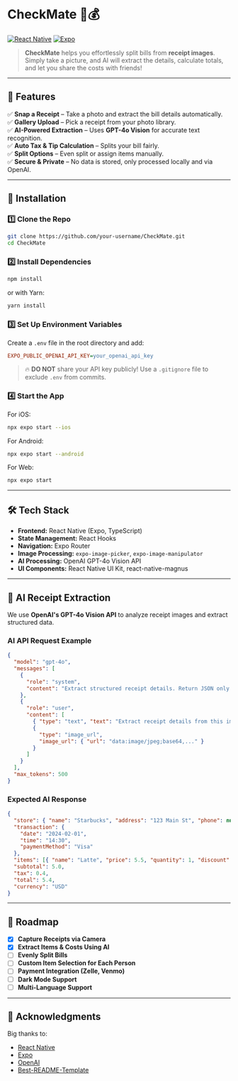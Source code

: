 # CheckMate 📸💰

[![React Native](https://img.shields.io/badge/React%20Native-0.73-blue)](https://reactnative.dev/)
[![Expo](https://img.shields.io/badge/Expo-50.0.0-blue)](https://expo.dev/)

> **CheckMate** helps you effortlessly split bills from **receipt images**. Simply take a picture, and AI will extract the details, calculate totals, and let you share the costs with friends!

<!-- --- -->

<!-- ## **📸 Demo** -->
<!-- Add a gif or image showcasing the app -->
<!-- \![CheckMate Demo](https://your-image-url.gif) -->

---

## **🚀 Features**

✅ **Snap a Receipt** – Take a photo and extract the bill details automatically.  
✅ **Gallery Upload** – Pick a receipt from your photo library.  
✅ **AI-Powered Extraction** – Uses **GPT-4o Vision** for accurate text recognition.  
✅ **Auto Tax & Tip Calculation** – Splits your bill fairly.  
✅ **Split Options** – Even split or assign items manually.  
✅ **Secure & Private** – No data is stored, only processed locally and via OpenAI.

---

## **📲 Installation**

### **1️⃣ Clone the Repo**

```sh
git clone https://github.com/your-username/CheckMate.git
cd CheckMate
```

### **2️⃣ Install Dependencies**

```sh
npm install
```

or with Yarn:

```sh
yarn install
```

### **3️⃣ Set Up Environment Variables**

Create a `.env` file in the root directory and add:

```ini
EXPO_PUBLIC_OPENAI_API_KEY=your_openai_api_key
```

> 🔥 **DO NOT** share your API key publicly! Use a `.gitignore` file to exclude `.env` from commits.

### **4️⃣ Start the App**

For iOS:

```sh
npx expo start --ios
```

For Android:

```sh
npx expo start --android
```

For Web:

```sh
npx expo start
```

---

## **🛠️ Tech Stack**

- **Frontend:** React Native (Expo, TypeScript)
- **State Management:** React Hooks
- **Navigation:** Expo Router
- **Image Processing:** `expo-image-picker`, `expo-image-manipulator`
- **AI Processing:** OpenAI GPT-4o Vision API
- **UI Components:** React Native UI Kit, react-native-magnus

---

## **🧠 AI Receipt Extraction**

We use **OpenAI's GPT-4o Vision API** to analyze receipt images and extract structured data.

### **AI API Request Example**

```json
{
  "model": "gpt-4o",
  "messages": [
    {
      "role": "system",
      "content": "Extract structured receipt details. Return JSON only."
    },
    {
      "role": "user",
      "content": [
        { "type": "text", "text": "Extract receipt details from this image." },
        {
          "type": "image_url",
          "image_url": { "url": "data:image/jpeg;base64,..." }
        }
      ]
    }
  ],
  "max_tokens": 500
}
```

### **Expected AI Response**

```json
{
  "store": { "name": "Starbucks", "address": "123 Main St", "phone": null },
  "transaction": {
    "date": "2024-02-01",
    "time": "14:30",
    "paymentMethod": "Visa"
  },
  "items": [{ "name": "Latte", "price": 5.5, "quantity": 1, "discount": 0.5 }],
  "subtotal": 5.0,
  "tax": 0.4,
  "total": 5.4,
  "currency": "USD"
}
```

---

## **🚧 Roadmap**

- [x] **Capture Receipts via Camera**
- [x] **Extract Items & Costs Using AI**
- [ ] **Evenly Split Bills**
- [ ] **Custom Item Selection for Each Person**
- [ ] **Payment Integration (Zelle, Venmo)**
- [ ] **Dark Mode Support**
- [ ] **Multi-Language Support**

---

## **🌟 Acknowledgments**

Big thanks to:

- [React Native](https://reactnative.dev/)
- [Expo](https://expo.dev/)
- [OpenAI](https://platform.openai.com/)
- [Best-README-Template](https://github.com/othneildrew/Best-README-Template)
